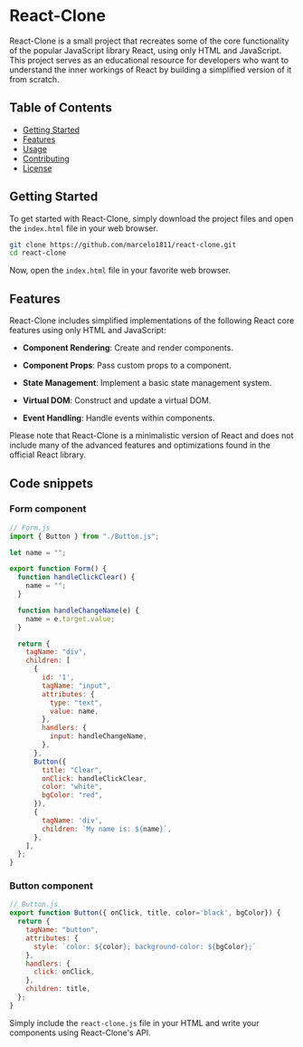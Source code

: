 # React-Clone

React-Clone is a small project that recreates some of the core functionality of the popular JavaScript library React, using only HTML and JavaScript. This project serves as an educational resource for developers who want to understand the inner workings of React by building a simplified version of it from scratch.

## Table of Contents

- [Getting Started](#getting-started)
- [Features](#features)
- [Usage](#usage)
- [Contributing](#contributing)
- [License](#license)

## Getting Started

To get started with React-Clone, simply download the project files and open the `index.html` file in your web browser.

```bash
git clone https://github.com/marcelo1811/react-clone.git
cd react-clone
```

Now, open the `index.html` file in your favorite web browser.

## Features

React-Clone includes simplified implementations of the following React core features using only HTML and JavaScript:

- **Component Rendering**: Create and render components.

- **Component Props**: Pass custom props to a component.

- **State Management**: Implement a basic state management system.

- **Virtual DOM**: Construct and update a virtual DOM.

- **Event Handling**: Handle events within components.

Please note that React-Clone is a minimalistic version of React and does not include many of the advanced features and optimizations found in the official React library.

## Code snippets

### Form component

```js
// Form.js
import { Button } from "./Button.js";

let name = "";

export function Form() {
  function handleClickClear() {
    name = "";
  }

  function handleChangeName(e) {
    name = e.target.value;
  }

  return {
    tagName: "div",
    children: [
      {
        id: '1',
        tagName: "input",
        attributes: {
          type: "text",
          value: name,
        },
        handlers: {
          input: handleChangeName,
        },
      },
      Button({
        title: "Clear",
        onClick: handleClickClear,
        color: "white",
        bgColor: "red",
      }),
      {
        tagName: 'div',
        children: `My name is: ${name}`,
      },
    ],
  };
}
```

### Button component

```js
// Button.js
export function Button({ onClick, title, color='black', bgColor}) {
  return {
    tagName: "button",
    attributes: {
      style: `color: ${color}; background-color: ${bgColor};`
    },
    handlers: {
      click: onClick,
    },
    children: title,
  };
}
```

Simply include the `react-clone.js` file in your HTML and write your components using React-Clone's API.
